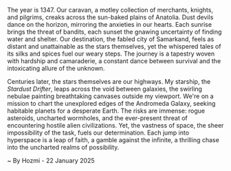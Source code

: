 
The year is 1347.  Our caravan, a motley collection of merchants, knights, and pilgrims, creaks across the sun-baked plains of Anatolia.  Dust devils dance on the horizon, mirroring the anxieties in our hearts.  Each sunrise brings the threat of bandits, each sunset the gnawing uncertainty of finding water and shelter.  Our destination, the fabled city of Samarkand, feels as distant and unattainable as the stars themselves, yet the whispered tales of its silks and spices fuel our weary steps.  The journey is a tapestry woven with hardship and camaraderie, a constant dance between survival and the intoxicating allure of the unknown.


Centuries later, the stars themselves are our highways.  My starship, the *Stardust Drifter*, leaps across the void between galaxies, the swirling nebulae painting breathtaking canvases outside my viewport.  We're on a mission to chart the unexplored edges of the Andromeda Galaxy, seeking habitable planets for a desperate Earth.  The risks are immense: rogue asteroids, uncharted wormholes, and the ever-present threat of encountering hostile alien civilizations. Yet, the vastness of space, the sheer impossibility of the task, fuels our determination. Each jump into hyperspace is a leap of faith, a gamble against the infinite, a thrilling chase into the uncharted realms of possibility.

~ By Hozmi - 22 January 2025
